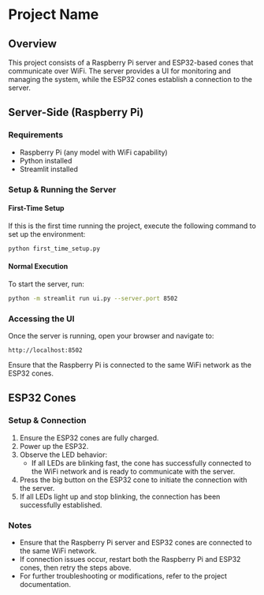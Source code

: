 # Project Name

## Overview

This project consists of a Raspberry Pi server and ESP32-based cones that communicate over WiFi. The server provides a UI for monitoring and managing the system, while the ESP32 cones establish a connection to the server.

## Server-Side (Raspberry Pi)

### Requirements

- Raspberry Pi (any model with WiFi capability)
- Python installed
- Streamlit installed

### Setup & Running the Server

#### First-Time Setup

If this is the first time running the project, execute the following command to set up the environment:

```sh
python first_time_setup.py
```

#### Normal Execution

To start the server, run:

```sh
python -m streamlit run ui.py --server.port 8502
```

### Accessing the UI

Once the server is running, open your browser and navigate to:

```
http://localhost:8502
```

Ensure that the Raspberry Pi is connected to the same WiFi network as the ESP32 cones.

## ESP32 Cones

### Setup & Connection

1. Ensure the ESP32 cones are fully charged.
2. Power up the ESP32.
3. Observe the LED behavior:
   - If all LEDs are blinking fast, the cone has successfully connected to the WiFi network and is ready to communicate with the server.
4. Press the big button on the ESP32 cone to initiate the connection with the server.
5. If all LEDs light up and stop blinking, the connection has been successfully established.

### Notes

- Ensure that the Raspberry Pi server and ESP32 cones are connected to the same WiFi network.
- If connection issues occur, restart both the Raspberry Pi and ESP32 cones, then retry the steps above.
- For further troubleshooting or modifications, refer to the project documentation.

